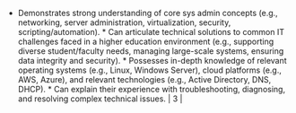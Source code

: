 * Demonstrates strong understanding of core sys admin concepts (e.g., networking, server administration, virtualization, security, scripting/automation). * Can articulate technical solutions to common IT challenges faced in a higher education environment (e.g., supporting diverse student/faculty needs, managing large-scale systems, ensuring data integrity and security). * Possesses in-depth knowledge of relevant operating systems (e.g., Linux, Windows Server), cloud platforms (e.g., AWS, Azure), and relevant technologies (e.g., Active Directory, DNS, DHCP). * Can explain their experience with troubleshooting, diagnosing, and resolving complex technical issues. | 3 |